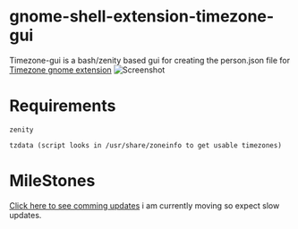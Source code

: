 # gnome-shell-extension-timezone-gui
Timezone-gui is a bash/zenity based gui for creating the person.json file for [Timezone gnome extension](https://github.com/jwendell/gnome-shell-extension-timezone)
![Screenshot](https://laramyblack.com/timezone.png)


# Requirements

	zenity

	tzdata (script looks in /usr/share/zoneinfo to get usable timezones)
# MileStones
[Click here to see comming updates](https://github.com/laramy2020/gnome-shell-extension-timezone-gui/milestones) i am currently moving so expect slow updates.
